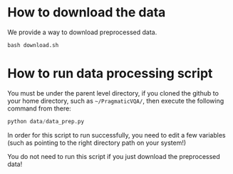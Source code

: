 # How to download the data

We provide a way to download preprocessed data. 

```
bash download.sh
```

# How to run data processing script

You must be under the parent level directory, if you cloned the github to your home directory, such as `~/PragmaticVQA/`, then execute the following command from there:

```python
python data/data_prep.py
```

In order for this script to run successfully, you need to edit a few variables (such as pointing to the right directory path on your system!)

You do not need to run this script if you just download the preprocessed data!